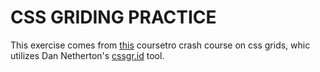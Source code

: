 # CSS GRIDING PRACTICE
This exercise comes from [this](https://www.youtube.com/embed/XbEqfYr9pIo) coursetro crash course on css grids, whic utilizes Dan Netherton's [cssgr.id](https://cssgr.id/) tool.
